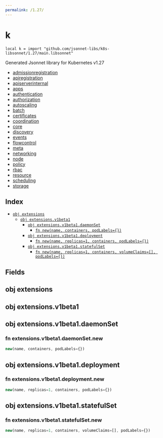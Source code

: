 ```yaml
---
permalink: /1.27/
---
```


# k

```jsonnet
local k = import "github.com/jsonnet-libs/k8s-libsonnet/1.27/main.libsonnet"
```

Generated Jsonnet library for Kubernetes v1.27

* [admissionregistration](admissionregistration/index.md)
* [apiregistration](apiregistration/index.md)
* [apiserverinternal](apiserverinternal/index.md)
* [apps](apps/index.md)
* [authentication](authentication/index.md)
* [authorization](authorization/index.md)
* [autoscaling](autoscaling/index.md)
* [batch](batch/index.md)
* [certificates](certificates/index.md)
* [coordination](coordination/index.md)
* [core](core/index.md)
* [discovery](discovery/index.md)
* [events](events/index.md)
* [flowcontrol](flowcontrol/index.md)
* [meta](meta/index.md)
* [networking](networking/index.md)
* [node](node/index.md)
* [policy](policy/index.md)
* [rbac](rbac/index.md)
* [resource](resource/index.md)
* [scheduling](scheduling/index.md)
* [storage](storage/index.md)

## Index

* [`obj extensions`](#obj-extensions)
  * [`obj extensions.v1beta1`](#obj-extensionsv1beta1)
    * [`obj extensions.v1beta1.daemonSet`](#obj-extensionsv1beta1daemonset)
      * [`fn new(name, containers, podLabels={})`](#fn-extensionsv1beta1daemonsetnew)
    * [`obj extensions.v1beta1.deployment`](#obj-extensionsv1beta1deployment)
      * [`fn new(name, replicas=1, containers, podLabels={})`](#fn-extensionsv1beta1deploymentnew)
    * [`obj extensions.v1beta1.statefulSet`](#obj-extensionsv1beta1statefulset)
      * [`fn new(name, replicas=1, containers, volumeClaims=[], podLabels={})`](#fn-extensionsv1beta1statefulsetnew)

## Fields

## obj extensions



## obj extensions.v1beta1



## obj extensions.v1beta1.daemonSet



### fn extensions.v1beta1.daemonSet.new

```ts
new(name, containers, podLabels={})
```



## obj extensions.v1beta1.deployment



### fn extensions.v1beta1.deployment.new

```ts
new(name, replicas=1, containers, podLabels={})
```



## obj extensions.v1beta1.statefulSet



### fn extensions.v1beta1.statefulSet.new

```ts
new(name, replicas=1, containers, volumeClaims=[], podLabels={})
```


